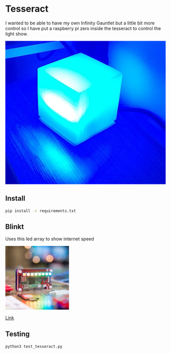 # Tesseract

I wanted to be able to have my own Infinity Gauntlet but a little bit more control so I have put a raspberry pi zero inside the tesseract to control the light show.

![Tesseract](/static/Tesseract.jpg)

## Install

```bash
pip install -r requirements.txt
```

## Blinkt

Uses this led array to show internet speed

<img src="/static/blinkt.png" alt="drawiPimoroni Blinkt" width="200"/>

[Link](https://shop.pimoroni.com/products/blinkt?variant=22408658695)


## Testing

`python3 test_tesseract.py`

